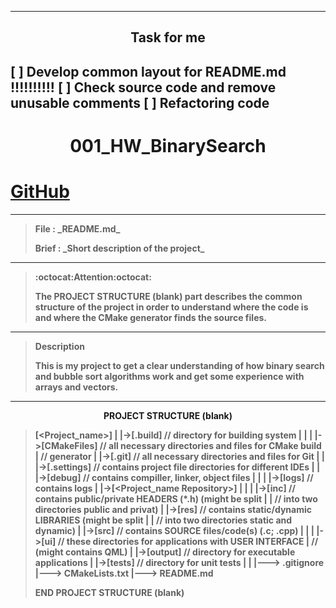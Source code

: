 -------------------------------------------------------------------------------
## <p align = center><b>Task for me<b></p>

[ ] Develop common layout for README.md !!!!!!!!!!
[ ] Check source code and remove unusable comments
[ ] Refactoring code
-------------------------------------------------------------------------------

# <p align = center><b>001_HW_BinarySearch<b></p>
# [GitHub](https://github.com/yoricsv/001_HW_BinarySearch)

-------------------------------------------------------------------------------
> <p><b>File</b>          : _README.md_</br></p>
> <p><b>Brief</b>         : _Short description of the project_</p>
-------------------------------------------------------------------------------
> :octocat:**Attention**:octocat:
> 
> The **PROJECT STRUCTURE (blank)** part describes the common structure of the
> project in order to understand where the code is and where the CMake 
> generator finds the source files.
-------------------------------------------------------------------------------
> **Description**
> 
> This is my project to get a clear understanding of how binary search and 
> bubble sort algorithms work and get some experience with arrays and vectors.
-------------------------------------------------------------------------------

**<p align=center>PROJECT STRUCTURE (blank)</p>**

> [<Project_name>]
>  |
>  |->[.build]           // directory for building system
>  |   |
>  |   |->[CMakeFiles]   // all necessary directories and files for CMake build 
>  |                     // generator
>  |
>  |->[.git]             // all necessary directories and files for Git
>  |
>  |
>  |->[.settings]        // contains project file directories for different IDEs
>  |
>  |
>  |->[debug]            // contains compiller, linker, object files
>  |   |
>  |   |->[logs]         // contains logs
>  |
>  |->[<Project_name Repository>]
>  |   |
>  |   |->[inc]          // contains public/private HEADERS (*.h) (might be split
>  |   |                 // into two directories public and privat)
>  |   |->[res]          // contains static/dynamic LIBRARIES     (might be split
>  |   |                 // into two directories static and dynamic)
>  |   |->[src]          // contains SOURCE files/code(s)   (.с; .cpp)
>  |   |
>  |   |->[ui]           // these directories for applications with USER INTERFACE
>  |                     // (might contains QML)
>  |
>  |->[output]           // directory for executable applications
>  |
>  |->[tests]            // directory for unit tests
>  |
>  |
>  |---> .gitignore
>  |---> CMakeLists.txt
>  |---> README.md
**<p anign=center>END PROJECT STRUCTURE (blank)</p>** 
  